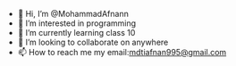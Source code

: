 - 👋 Hi, I’m @MohammadAfnann
- 👀 I’m interested in programming 
- 🌱 I’m currently learning class 10
- 💞️ I’m looking to collaborate on anywhere
- 📫 How to reach me my email:mdtiafnan995@gmail.com
<!---my phone: 01316023587
MohammadAfnann/MohammadAfnann is a ✨ special ✨ repository because its `README.md` (this file) appears on your GitHub profile.
You can click the Preview link to take a look at your changes.
--->
